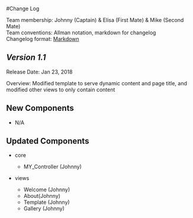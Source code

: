 #Change Log

Team membership:  Johnny (Captain) & Elisa (First Mate) & Mike (Second Mate)  
Team conventions: Allman notation, markdown for changelog  
Changelog format: [Markdown](https://github.com/adam-p/markdown-here/wiki/Markdown-Cheatsheet) 

## *Version 1.1*

Release Date: Jan 23, 2018

Overview:
Modified template to serve dynamic content and page title, and modified other views to only contain content


## New Components

-   N/A
    
## Updated Components

-   core

    - MY_Controller (Johnny)

-   views

    -   Welcome (Johnny)
    -   About(Johnny)
    -   Template (Johnny)
    -   Gallery (Johnny)
